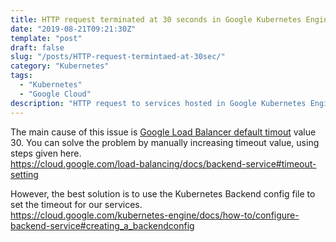 ```yaml
---
title: HTTP request terminated at 30 seconds in Google Kubernetes Engine
date: "2019-08-21T09:21:30Z"
template: "post"
draft: false
slug: "/posts/HTTP-request-termintaed-at-30sec/"
category: "Kubernetes"
tags:
  - "Kubernetes"
  - "Google Cloud"
description: "HTTP request to services hosted in Google Kubernetes Engine terminated by 30 seconds"
---
```


The main cause of this issue is [Google Load Balancer default timout](https://cloud.google.com/load-balancing/docs/https/#timeouts_and_retries) value 30. 
You can solve the problem by manually increasing timeout value, using steps given here.
<br>https://cloud.google.com/load-balancing/docs/backend-service#timeout-setting

However, the best solution is to use the Kubernetes Backend config file to set the timeout for our services. 
<br>https://cloud.google.com/kubernetes-engine/docs/how-to/configure-backend-service#creating_a_backendconfig